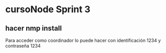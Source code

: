 
# cursoNode Sprint 3

## hacer nmp install

Para acceder como coordinador lo puede hacer con identificación 1234 y contraseña 1234

